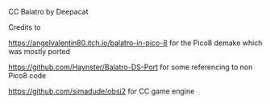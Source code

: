 CC Balatro by Deepacat

Credits to

<https://angelvalentin80.itch.io/balatro-in-pico-8> for the Pico8 demake which was mostly ported

<https://github.com/Haynster/Balatro-DS-Port> for some referencing to non Pico8 code

<https://github.com/simadude/obsi2> for CC game engine
